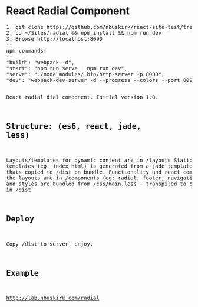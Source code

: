 <h1>React Radial Component</h1>
<pre>
1. git clone https://github.com/nbuskirk/react-site-test/tree/radial ~/Sites/radial
2. cd ~/Sites/radial && npm install && npm run dev
3. Browse http://localhost:8090
--
npm commands:
--
"build": "webpack -d",
"start": "npm run serve | npm run dev",
"serve": "./node_modules/.bin/http-server -p 8080",
"dev": "webpack-dev-server -d --progress --colors --port 8090"

React radial dial component. Initial version 1.0.

Structure: (es6, react, jade, less)
--
Layouts/templates for dynamic content are in /layouts
Static templates (eg: index.html) is generated from a jade template in /statics thats copied to /dist on bundle.
Functionality and react components for the layouts are in /components (eg: radial, footer, navigation, etc)
CSS and styles are bundled from /css/main.less - transpiled to css on bundle in /dist 

Deploy
--
Copy /dist to server, enjoy.

Example
--
http://lab.nbuskirk.com/radial
</pre>
